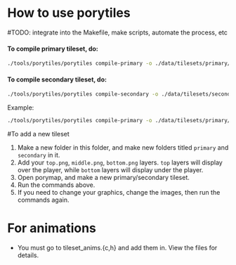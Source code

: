 # How to use porytiles
#TODO: integrate into the Makefile, make scripts, automate the process, etc
#### To compile primary tileset, do:
```bash
./tools/porytiles/porytiles compile-primary -o ./data/tilesets/primary/<your primary tilset> ./porytiles/<your custom tileset>/primary
```

#### To compile secondary tileset, do:
```bash
./tools/porytiles/porytiles compile-secondary -o ./data/tilesets/secondary/<your secondary> ./porytiles/<your custom secondary>/secondary ./porytiles/<your custom secondary>/primary
```

Example:
```bash
./tools/porytiles/porytiles compile-primary -o ./data/tilesets/primary/fire_red_general_test/ ./porytiles/firered_ss_anne/primary/
```

#To add a new tileset
1. Make a new folder in this folder, and make new folders titled `primary` and `secondary` in it.
2. Add your `top.png`, `middle.png`, `bottom.png` layers. `top` layers will display over the player, while `bottom` layers will display under the player.
3. Open porymap, and make a new primary/secondary tileset.
4. Run the commands above.
5. If you need to change your graphics, change the images, then run the commands again.

# For animations
- You must go to tileset_anims.{c,h} and add them in. View the files for details.